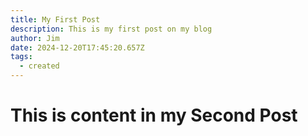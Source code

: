 ```yaml
---
title: My First Post
description: This is my first post on my blog
author: Jim
date: 2024-12-20T17:45:20.657Z
tags:
  - created
---
```



# This is content in my Second Post

